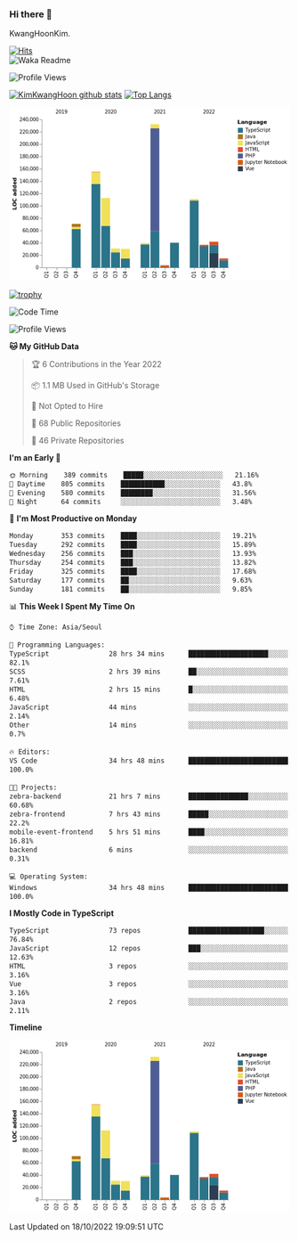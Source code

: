 ### Hi there 👋

KwangHoonKim.

[![Hits](https://hits.seeyoufarm.com/api/count/incr/badge.svg?url=https%3A%2F%2Fgithub.com%2Frhkdgns95)](https://hits.seeyoufarm.com)  
![Waka Readme](https://github.com/rhkdgns95/rhkdgns95/workflows/Waka%20Readme/badge.svg)

![Profile Views](http://img.shields.io/badge/Profile%20Views-0-blue)

[![KimKwangHoon github stats](https://github-readme-stats.vercel.app/api?username=rhkdgns95&show_icons=true)](https://github.com/rhkdgns95/github-readme-stats)   [![Top Langs](https://github-readme-stats.vercel.app/api/top-langs/?username=rhkdgns95&layout=compact)](https://github.com/rhkdgns95/github-readme-stats)   


![Chart not found](https://raw.githubusercontent.com/rhkdgns95/rhkdgns95/master/charts/bar_graph.png) 

[![trophy](https://github-profile-trophy.vercel.app/?username=rhkdgns95)](https://github.com/rhkdgns95/github-profile-trophy)

<!--START_SECTION:waka-->
![Code Time](http://img.shields.io/badge/Code%20Time-3%2C367%20hrs%2027%20mins-blue)

![Profile Views](http://img.shields.io/badge/Profile%20Views-0-blue)

**🐱 My GitHub Data** 

> 🏆 6 Contributions in the Year 2022
 > 
> 📦 1.1 MB Used in GitHub's Storage 
 > 
> 🚫 Not Opted to Hire
 > 
> 📜 68 Public Repositories 
 > 
> 🔑 46 Private Repositories  
 > 
**I'm an Early 🐤** 

```text
🌞 Morning    389 commits    █████░░░░░░░░░░░░░░░░░░░░   21.16% 
🌆 Daytime    805 commits    ███████████░░░░░░░░░░░░░░   43.8% 
🌃 Evening    580 commits    ████████░░░░░░░░░░░░░░░░░   31.56% 
🌙 Night      64 commits     ░░░░░░░░░░░░░░░░░░░░░░░░░   3.48%

```
📅 **I'm Most Productive on Monday** 

```text
Monday       353 commits    ████░░░░░░░░░░░░░░░░░░░░░   19.21% 
Tuesday      292 commits    ████░░░░░░░░░░░░░░░░░░░░░   15.89% 
Wednesday    256 commits    ███░░░░░░░░░░░░░░░░░░░░░░   13.93% 
Thursday     254 commits    ███░░░░░░░░░░░░░░░░░░░░░░   13.82% 
Friday       325 commits    ████░░░░░░░░░░░░░░░░░░░░░   17.68% 
Saturday     177 commits    ██░░░░░░░░░░░░░░░░░░░░░░░   9.63% 
Sunday       181 commits    ██░░░░░░░░░░░░░░░░░░░░░░░   9.85%

```


📊 **This Week I Spent My Time On** 

```text
⌚︎ Time Zone: Asia/Seoul

💬 Programming Languages: 
TypeScript               28 hrs 34 mins      ████████████████████░░░░░   82.1% 
SCSS                     2 hrs 39 mins       ██░░░░░░░░░░░░░░░░░░░░░░░   7.61% 
HTML                     2 hrs 15 mins       █░░░░░░░░░░░░░░░░░░░░░░░░   6.48% 
JavaScript               44 mins             ░░░░░░░░░░░░░░░░░░░░░░░░░   2.14% 
Other                    14 mins             ░░░░░░░░░░░░░░░░░░░░░░░░░   0.7%

🔥 Editors: 
VS Code                  34 hrs 48 mins      █████████████████████████   100.0%

🐱‍💻 Projects: 
zebra-backend            21 hrs 7 mins       ███████████████░░░░░░░░░░   60.68% 
zebra-frontend           7 hrs 43 mins       █████░░░░░░░░░░░░░░░░░░░░   22.2% 
mobile-event-frontend    5 hrs 51 mins       ████░░░░░░░░░░░░░░░░░░░░░   16.81% 
backend                  6 mins              ░░░░░░░░░░░░░░░░░░░░░░░░░   0.31%

💻 Operating System: 
Windows                  34 hrs 48 mins      █████████████████████████   100.0%

```

**I Mostly Code in TypeScript** 

```text
TypeScript               73 repos            ███████████████████░░░░░░   76.84% 
JavaScript               12 repos            ███░░░░░░░░░░░░░░░░░░░░░░   12.63% 
HTML                     3 repos             ░░░░░░░░░░░░░░░░░░░░░░░░░   3.16% 
Vue                      3 repos             ░░░░░░░░░░░░░░░░░░░░░░░░░   3.16% 
Java                     2 repos             ░░░░░░░░░░░░░░░░░░░░░░░░░   2.11%

```


**Timeline**

![Chart not found](https://raw.githubusercontent.com/rhkdgns95/rhkdgns95/master/charts/bar_graph.png) 


 Last Updated on 18/10/2022 19:09:51 UTC
<!--END_SECTION:waka-->

